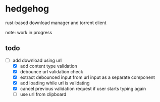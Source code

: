 # hedgehog

rust-based download manager and torrent client

note: work in progress

## todo

- [ ] add download using url
  - [x] add content type validation
  - [x] debounce url validation check
  - [x] extract debounced input from url input as a separate component
  - [x] add loading while url is validating
  - [x] cancel previous validation request if user starts typing again
  - [ ] use url from clipboard
